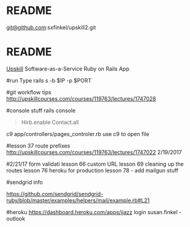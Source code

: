 # README

git@github.com:sxfinkel/upskill2.git

# README
[Upskill](http://upskillcourses.com) Software-as-a-Service Ruby on Rails App

#run
Type rails s -b $IP -p $PORT

#git workflow tips
http://upskillcourses.com/courses/119763/lectures/1747028

#console stuff
rails console
> Hirb.enable
> Contact.all


c9 app/controllers/pages_controler.rb use c9 to open file

#lesson 37 route prefixes
http://upskillcourses.com/courses/119763/lectures/1747022
2/19/2017

#2/21/17
form validati
lesson 66 custom URL
lesson 69 cleaning up the routes
lesson 76 heroku for production
lesson 78 - add mailgun stuff

#sendgrid info

https://github.com/sendgrid/sendgrid-ruby/blob/master/examples/helpers/mail/example.rb#L21


#heroku
https://dashboard.heroku.com/apps/ijazz
login susan.finkel - outlook